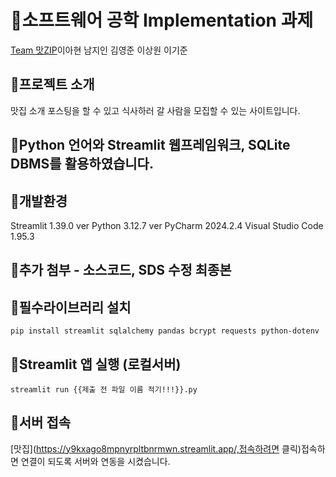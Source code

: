 # 📌소프트웨어 공학 Implementation 과제
[Team 맛ZIP](https://github.com/kgus0203/first-repository)이아현 남지인 김영준 이상원 이기준

## 📌프로젝트 소개
맛집 소개 포스팅을 할 수 있고 식사하러 갈 사람을 모집할 수 있는 사이트입니다.

## 📌Python 언어와 Streamlit 웹프레임워크, SQLite DBMS를 활용하였습니다.

## 📌개발환경
Streamlit 1.39.0 ver 
Python 3.12.7 ver
PyCharm 2024.2.4
Visual Studio Code 1.95.3

## 📌추가 첨부 - 소스코드, SDS 수정 최종본


## 📌필수라이브러리 설치
```
pip install streamlit sqlalchemy pandas bcrypt requests python-dotenv
```
## 📌Streamlit 앱 실행 (로컬서버)
```
streamlit run {{제출 전 파일 이름 적기!!!}}.py
```

## 📌서버 접속
[맛집](https://y9kxago8mpnyrpltbnrmwn.streamlit.app/,접속하려면 클릭)접속하면 연결이 되도록 서버와 연동을 시켰습니다.
